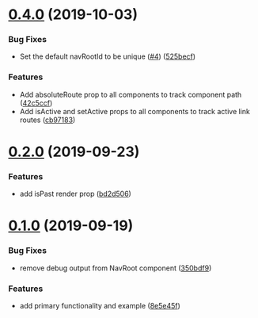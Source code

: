 # [0.4.0](https://github.com/Lostmyname/react-skeletal-nav/compare/v0.2.0...v0.4.0) (2019-10-03)


### Bug Fixes

* Set the default navRootId to be unique ([#4](https://github.com/Lostmyname/react-skeletal-nav/issues/4)) ([525becf](https://github.com/Lostmyname/react-skeletal-nav/commit/525becf))


### Features

* Add absoluteRoute prop to all components to track component path ([42c5ccf](https://github.com/Lostmyname/react-skeletal-nav/commit/42c5ccf))
* Add isActive and setActive props to all components to track active link routes ([cb97183](https://github.com/Lostmyname/react-skeletal-nav/commit/cb97183))



# [0.2.0](https://github.com/Lostmyname/react-skeletal-nav/compare/v0.1.0...v0.2.0) (2019-09-23)


### Features

* add isPast render prop ([bd2d506](https://github.com/Lostmyname/react-skeletal-nav/commit/bd2d506))



# [0.1.0](https://github.com/Lostmyname/react-skeletal-nav/compare/8e5e45f...v0.1.0) (2019-09-19)


### Bug Fixes

* remove debug output from NavRoot component ([350bdf9](https://github.com/Lostmyname/react-skeletal-nav/commit/350bdf9))


### Features

* add primary functionality and example ([8e5e45f](https://github.com/Lostmyname/react-skeletal-nav/commit/8e5e45f))




